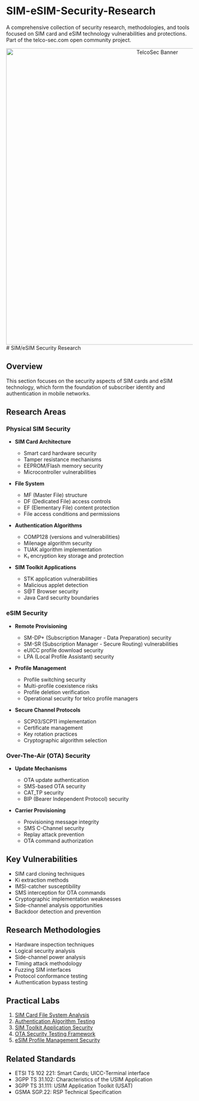# SIM-eSIM-Security-Research
A comprehensive collection of security research, methodologies, and tools focused on SIM card and eSIM technology vulnerabilities and protections. Part of the telco-sec.com open community project.
<div align="center">
  <img src="./images/LEA.jpg" alt="TelcoSec Banner" width="800"/>
</div>
# SIM/eSIM Security Research

## Overview

This section focuses on the security aspects of SIM cards and eSIM technology, which form the foundation of subscriber identity and authentication in mobile networks.

## Research Areas

### Physical SIM Security

- **SIM Card Architecture**
  - Smart card hardware security
  - Tamper resistance mechanisms
  - EEPROM/Flash memory security
  - Microcontroller vulnerabilities

- **File System**
  - MF (Master File) structure
  - DF (Dedicated File) access controls
  - EF (Elementary File) content protection
  - File access conditions and permissions

- **Authentication Algorithms**
  - COMP128 (versions and vulnerabilities)
  - Milenage algorithm security
  - TUAK algorithm implementation
  - K₁ encryption key storage and protection

- **SIM Toolkit Applications**
  - STK application vulnerabilities
  - Malicious applet detection
  - S@T Browser security
  - Java Card security boundaries

### eSIM Security

- **Remote Provisioning**
  - SM-DP+ (Subscription Manager - Data Preparation) security
  - SM-SR (Subscription Manager - Secure Routing) vulnerabilities
  - eUICC profile download security
  - LPA (Local Profile Assistant) security

- **Profile Management**
  - Profile switching security
  - Multi-profile coexistence risks
  - Profile deletion verification
  - Operational security for telco profile managers

- **Secure Channel Protocols**
  - SCP03/SCP11 implementation
  - Certificate management
  - Key rotation practices
  - Cryptographic algorithm selection

### Over-The-Air (OTA) Security

- **Update Mechanisms**
  - OTA update authentication
  - SMS-based OTA security
  - CAT_TP security
  - BIP (Bearer Independent Protocol) security

- **Carrier Provisioning**
  - Provisioning message integrity
  - SMS C-Channel security
  - Replay attack prevention
  - OTA command authorization

## Key Vulnerabilities

- SIM card cloning techniques
- Ki extraction methods
- IMSI-catcher susceptibility
- SMS interception for OTA commands
- Cryptographic implementation weaknesses
- Side-channel analysis opportunities
- Backdoor detection and prevention

## Research Methodologies

- Hardware inspection techniques
- Logical security analysis
- Side-channel power analysis
- Timing attack methodology
- Fuzzing SIM interfaces
- Protocol conformance testing
- Authentication bypass testing

## Practical Labs

1. [SIM Card File System Analysis](labs/01-file-system-analysis.md)
2. [Authentication Algorithm Testing](labs/02-auth-algorithm-testing.md)
3. [SIM Toolkit Application Security](labs/03-sim-toolkit-security.md)
4. [OTA Security Testing Framework](labs/04-ota-security-testing.md)
5. [eSIM Profile Management Security](labs/05-esim-profile-security.md)

## Related Standards

- ETSI TS 102 221: Smart Cards; UICC-Terminal interface
- 3GPP TS 31.102: Characteristics of the USIM Application
- 3GPP TS 31.111: USIM Application Toolkit (USAT)
- GSMA SGP.22: RSP Technical Specification
